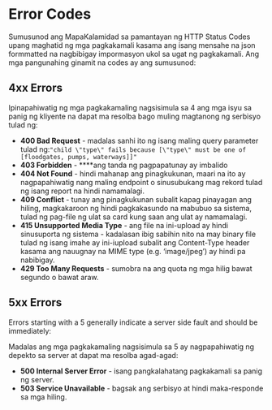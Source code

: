 # Error Codes

Sumusunod ang MapaKalamidad sa pamantayan ng HTTP Status Codes upang maghatid ng mga pagkakamali kasama ang isang mensahe na json formmatted na nagbibigay impormasyon ukol sa ugat ng pagkakamali. Ang mga pangunahing ginamit na codes ay ang sumusunod:

## 4xx Errors

Ipinapahiwatig ng mga pagkakamaling nagsisimula sa 4 ang mga isyu sa panig ng kliyente na dapat ma resolba bago muling magtanong ng serbisyo tulad ng:

* **400 Bad Request** - madalas sanhi ito ng isang maling query parameter tulad ng:`"child \"type\" fails because [\"type\" must be one of [floodgates, pumps, waterways]]"`
* **403 Forbidden** -  ****ang tanda ng pagpapatunay ay imbalido
* **404 Not Found** - hindi mahanap ang pinagkukunan, maari na ito ay nagpapahiwatig nang maling endpoint o sinusubukang mag rekord tulad ng isang report na hindi namamalagi.
* **409 Conflict** - tunay ang pinagkukunan subalit kapag pinayagan ang hiling, magkakaroon ng hindi pagkakasundo na mabubuo sa sistema, tulad ng pag-file ng ulat sa card kung saan ang ulat ay namamalagi.
* **415 Unsupported Media Type** - ang file na ini-upload ay hindi sinusuporta ng sistema - kadalasan ibig sabihin nito na may binary file tulad ng isang imahe ay ini-iupload subalit ang Content-Type header kasama ang nauugnay na MIME type \(e.g. ‘image/jpeg’\) ay hindi pa nabibigay.
* **429 Too Many Requests** - sumobra na ang quota ng mga hilig bawat segundo o bawat araw.

## 5xx Errors

Errors starting with a 5 generally indicate a server side fault and should be immediately:

Madalas ang mga pagkakamaling nagsisimula sa 5 ay nagpapahiwatig ng depekto sa server at dapat ma resolba agad-agad:

* **500 Internal Server Error** - isang pangkalahatang pagkakamali sa panig ng server. 
* **503 Service Unavailable** - bagsak ang serbisyo at hindi maka-responde sa mga hiling. 

